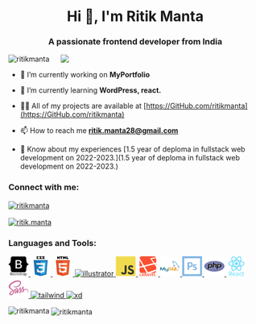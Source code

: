 <h1 align="center">Hi 👋, I'm Ritik Manta</h1>
<h3 align="center">A passionate frontend developer from India</h3>
<Img align="right" width="400" src="https://encrypted-tbn0.gstatic.com/images?q=tbn:ANd9GcRml8HGWgILdwqTB096taC8CRZnbtS9VUhzYg&usqp=CAU">

<p align="left"> <img src="https://komarev.com/ghpvc/?username=ritikmanta&label=Profile%20views&color=0e75b6&style=flat" alt="ritikmanta" /> </p>

- 🔭 I’m currently working on **MyPortfolio**

- 🌱 I’m currently learning **WordPress, react.**

- 👨‍💻 All of my projects are available at [https://GitHub.com/ritikmanta](https://GitHub.com/ritikmanta)

- 📫 How to reach me **ritik.manta28@gmail.com**

- 📄 Know about my experiences [1.5 year of deploma in fullstack web development on 2022-2023.](1.5 year of deploma in fullstack web development on 2022-2023.)

<h3 align="left">Connect with me:</h3>
<p align="left">
<a href="https://m.facebook.com/profile.php/?id=100092480363806" target="blank"><img align="center" src="https://raw.githubusercontent.com/rahuldkjain/github-profile-readme-generator/master/src/images/icons/Social/facebook.svg" alt="ritikmanta" height="30" width="40" /></a>
  
<a href="https://www.instagram.com/ritik.manta/" target="blank"><img align="center" src="https://raw.githubusercontent.com/rahuldkjain/github-profile-readme-generator/master/src/images/icons/Social/instagram.svg" alt="ritik.manta" height="30" width="40" /></a>
</p>

<h3 align="left">Languages and Tools:</h3>
<p align="left"> <a href="https://getbootstrap.com" target="_blank" rel="noreferrer"> <img src="https://raw.githubusercontent.com/devicons/devicon/master/icons/bootstrap/bootstrap-plain-wordmark.svg" alt="bootstrap" width="40" height="40"/> </a> <a href="https://www.w3schools.com/css/" target="_blank" rel="noreferrer"> <img src="https://raw.githubusercontent.com/devicons/devicon/master/icons/css3/css3-original-wordmark.svg" alt="css3" width="40" height="40"/> </a> <a href="https://www.w3.org/html/" target="_blank" rel="noreferrer"> <img src="https://raw.githubusercontent.com/devicons/devicon/master/icons/html5/html5-original-wordmark.svg" alt="html5" width="40" height="40"/> </a> <a href="https://www.adobe.com/in/products/illustrator.html" target="_blank" rel="noreferrer"> <img src="https://www.vectorlogo.zone/logos/adobe_illustrator/adobe_illustrator-icon.svg" alt="illustrator" width="40" height="40"/> </a> <a href="https://developer.mozilla.org/en-US/docs/Web/JavaScript" target="_blank" rel="noreferrer"> <img src="https://raw.githubusercontent.com/devicons/devicon/master/icons/javascript/javascript-original.svg" alt="javascript" width="40" height="40"/> </a> <a href="https://laravel.com/" target="_blank" rel="noreferrer"> <img src="https://raw.githubusercontent.com/devicons/devicon/master/icons/laravel/laravel-plain-wordmark.svg" alt="laravel" width="40" height="40"/> </a> <a href="https://www.mysql.com/" target="_blank" rel="noreferrer"> <img src="https://raw.githubusercontent.com/devicons/devicon/master/icons/mysql/mysql-original-wordmark.svg" alt="mysql" width="40" height="40"/> </a> <a href="https://www.photoshop.com/en" target="_blank" rel="noreferrer"> <img src="https://raw.githubusercontent.com/devicons/devicon/master/icons/photoshop/photoshop-line.svg" alt="photoshop" width="40" height="40"/> </a> <a href="https://www.php.net" target="_blank" rel="noreferrer"> <img src="https://raw.githubusercontent.com/devicons/devicon/master/icons/php/php-original.svg" alt="php" width="40" height="40"/> </a> <a href="https://reactjs.org/" target="_blank" rel="noreferrer"> <img src="https://raw.githubusercontent.com/devicons/devicon/master/icons/react/react-original-wordmark.svg" alt="react" width="40" height="40"/> </a> <a href="https://sass-lang.com" target="_blank" rel="noreferrer"> <img src="https://raw.githubusercontent.com/devicons/devicon/master/icons/sass/sass-original.svg" alt="sass" width="40" height="40"/> </a> <a href="https://tailwindcss.com/" target="_blank" rel="noreferrer"> <img src="https://www.vectorlogo.zone/logos/tailwindcss/tailwindcss-icon.svg" alt="tailwind" width="40" height="40"/> </a> <a href="https://www.adobe.com/products/xd.html" target="_blank" rel="noreferrer"> <img src="https://cdn.worldvectorlogo.com/logos/adobe-xd.svg" alt="xd" width="40" height="40"/> </a> </p>

<p><img align="left" src="https://github-readme-stats.vercel.app/api/top-langs?username=ritikmanta&show_icons=true&locale=en&layout=compact" alt="ritikmanta" /></p>

<p> <img align="center" src="https://github-readme-stats.vercel.app/api?username=ritikmanta&show_icons=true&locale=en" alt="ritikmanta" /></p>
